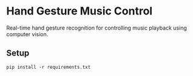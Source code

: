 # Hand Gesture Music Control

Real-time hand gesture recognition for controlling music playback using computer vision.

## Setup
```
pip install -r requirements.txt
```

